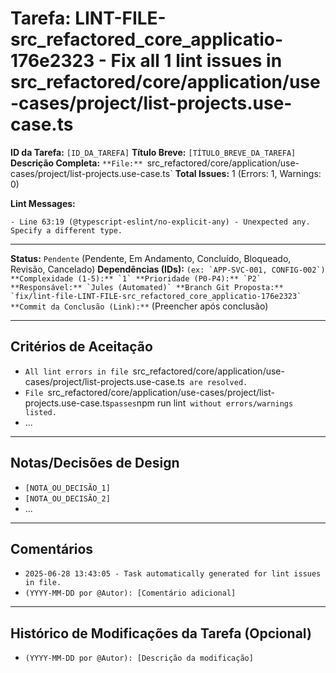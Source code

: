 # Tarefa: LINT-FILE-src_refactored_core_applicatio-176e2323 - Fix all 1 lint issues in src_refactored/core/application/use-cases/project/list-projects.use-case.ts

**ID da Tarefa:** `[ID_DA_TAREFA]`
**Título Breve:** `[TÍTULO_BREVE_DA_TAREFA]`
**Descrição Completa:**
`**File:** `src_refactored/core/application/use-cases/project/list-projects.use-case.ts`
**Total Issues:** 1 (Errors: 1, Warnings: 0)

**Lint Messages:**

```text
- Line 63:19 (@typescript-eslint/no-explicit-any) - Unexpected any. Specify a different type.
````

---

**Status:** `Pendente` (Pendente, Em Andamento, Concluído, Bloqueado, Revisão, Cancelado)
**Dependências (IDs):** `` (ex: `APP-SVC-001, CONFIG-002`)
**Complexidade (1-5):** `1`
**Prioridade (P0-P4):** `P2`
**Responsável:** `Jules (Automated)`
**Branch Git Proposta:** `fix/lint-file-LINT-FILE-src_refactored_core_applicatio-176e2323`
**Commit da Conclusão (Link):** `` (Preencher após conclusão)

---

## Critérios de Aceitação
- `All lint errors in file `src_refactored/core/application/use-cases/project/list-projects.use-case.ts` are resolved.`
- `File `src_refactored/core/application/use-cases/project/list-projects.use-case.ts` passes `npm run lint` without errors/warnings listed.`
- ...

---

## Notas/Decisões de Design
- `[NOTA_OU_DECISÃO_1]`
- `[NOTA_OU_DECISÃO_2]`
- ...

---

## Comentários
- `2025-06-28 13:43:05 - Task automatically generated for lint issues in file.`
- `(YYYY-MM-DD por @Autor): [Comentário adicional]`

---

## Histórico de Modificações da Tarefa (Opcional)
- `(YYYY-MM-DD por @Autor): [Descrição da modificação]`
